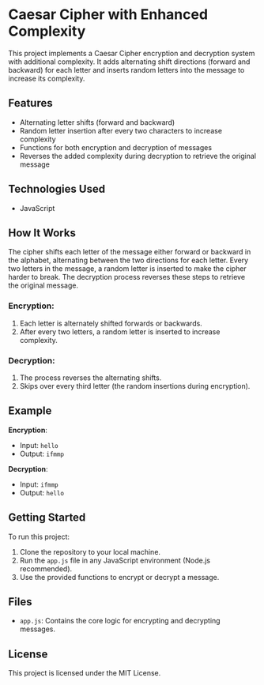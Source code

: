 # Caesar Cipher with Enhanced Complexity

This project implements a Caesar Cipher encryption and decryption system with additional complexity. It adds alternating shift directions (forward and backward) for each letter and inserts random letters into the message to increase its complexity.

## Features
- Alternating letter shifts (forward and backward)
- Random letter insertion after every two characters to increase complexity
- Functions for both encryption and decryption of messages
- Reverses the added complexity during decryption to retrieve the original message

## Technologies Used
- JavaScript

## How It Works
The cipher shifts each letter of the message either forward or backward in the alphabet, alternating between the two directions for each letter. Every two letters in the message, a random letter is inserted to make the cipher harder to break. The decryption process reverses these steps to retrieve the original message.

### Encryption:
1. Each letter is alternately shifted forwards or backwards.
2. After every two letters, a random letter is inserted to increase complexity.

### Decryption:
1. The process reverses the alternating shifts.
2. Skips over every third letter (the random insertions during encryption).

## Example
**Encryption**:
- Input: `hello`
- Output: `ifmmp`

**Decryption**:
- Input: `ifmmp`
- Output: `hello`

## Getting Started
To run this project:
1. Clone the repository to your local machine.
2. Run the `app.js` file in any JavaScript environment (Node.js recommended).
3. Use the provided functions to encrypt or decrypt a message.

## Files
- `app.js`: Contains the core logic for encrypting and decrypting messages.

## License
This project is licensed under the MIT License.
